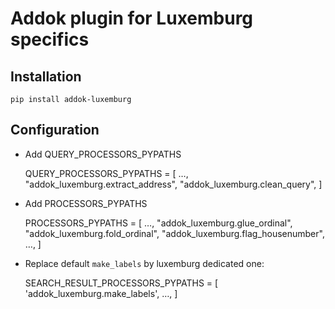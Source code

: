 # Addok plugin for Luxemburg specifics

## Installation

    pip install addok-luxemburg


## Configuration

- Add QUERY_PROCESSORS_PYPATHS

    QUERY_PROCESSORS_PYPATHS = [
        …,
        "addok_luxemburg.extract_address",
        "addok_luxemburg.clean_query",
    ]

- Add PROCESSORS_PYPATHS

    PROCESSORS_PYPATHS = [
        …,
        "addok_luxemburg.glue_ordinal",
        "addok_luxemburg.fold_ordinal",
        "addok_luxemburg.flag_housenumber",
        …,
    ]

- Replace default `make_labels` by luxemburg dedicated one:

    SEARCH_RESULT_PROCESSORS_PYPATHS = [
        'addok_luxemburg.make_labels',
        …,
    ]

